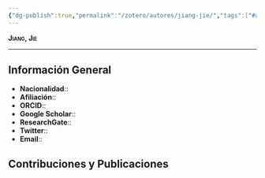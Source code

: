 ```yaml
---
{"dg-publish":true,"permalink":"/zotero/autores/jiang-jie/","tags":["#autor","#researcher"]}
---
```



<span style="font-variant:small-caps; font-weight: bold;"> Jiang, Jie </span>

---


## Información General

- **Nacionalidad**:: 
- **Afiliación**:: 
- **ORCID**:: 
- **Google Scholar**:: 
- **ResearchGate**:: 
- **Twitter**:: 
- **Email**::
  
## Contribuciones y Publicaciones






